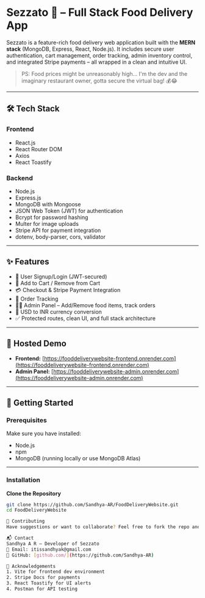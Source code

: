 # Sezzato 🍕 – Full Stack Food Delivery App

Sezzato is a feature-rich food delivery web application built with the **MERN stack** (MongoDB, Express, React, Node.js). It includes secure user authentication, cart management, order tracking, admin inventory control, and integrated Stripe payments – all wrapped in a clean and intuitive UI.

> PS: Food prices might be unreasonably high… I'm the dev and the imaginary restaurant owner, gotta secure the virtual bag! 💰😂

---

## 🛠️ Tech Stack

### Frontend
- React.js
- React Router DOM
- Axios
- React Toastify

### Backend
- Node.js
- Express.js
- MongoDB with Mongoose
- JSON Web Token (JWT) for authentication
- Bcrypt for password hashing
- Multer for image uploads
- Stripe API for payment integration
- dotenv, body-parser, cors, validator

---

## ✨ Features

- 🔐 User Signup/Login (JWT-secured)
- 🛒 Add to Cart / Remove from Cart
- 💳 Checkout & Stripe Payment Integration
- 🔁 Order Tracking
- 🧑‍🍳 Admin Panel – Add/Remove food items, track orders
- 💱 USD to INR currency conversion
- ✅ Protected routes, clean UI, and full stack architecture

---

## 🚀 Hosted Demo

- **Frontend:** [https://fooddeliverywebsite-frontend.onrender.com](https://fooddeliverywebsite-frontend.onrender.com)
- **Admin Panel:** [https://fooddeliverywebsite-admin.onrender.com](https://fooddeliverywebsite-admin.onrender.com)

---

## 🚀 Getting Started

### Prerequisites
Make sure you have installed:
- Node.js
- npm
- MongoDB (running locally or use MongoDB Atlas)

---

### Installation

**Clone the Repository**
```bash 
git clone https://github.com/Sandhya-AR/FoodDeliveryWebsite.git
cd FoodDeliveryWebsite 

🤝 Contributing
Have suggestions or want to collaborate? Feel free to fork the repo and submit a PR, or connect with me on [LinkedIn](https://www.linkedin.com/in/sandhya-ar)

📬 Contact
Sandhya A R – Developer of Sezzato
📧 Email: itissandhyak@gmail.com
🔗 GitHub: [github.com/](https://github.com/Sandhya-AR)

🌟 Acknowledgements
1. Vite for frontend dev environment
2. Stripe Docs for payments
3. React Toastify for UI alerts
4. Postman for API testing










